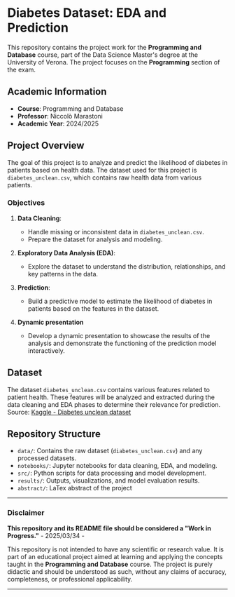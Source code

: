 # Diabetes Dataset: EDA and Prediction  

This repository contains the project work for the **Programming and Database** course, part of the Data Science Master's degree at the University of Verona. The project focuses on the **Programming** section of the exam.  

## Academic Information  
- **Course**: Programming and Database  
- **Professor**: Niccolò Marastoni  
- **Academic Year**: 2024/2025  

## Project Overview  
The goal of this project is to analyze and predict the likelihood of diabetes in patients based on health data. The dataset used for this project is `diabetes_unclean.csv`, which contains raw health data from various patients.  

### Objectives  
1. **Data Cleaning**:  
    - Handle missing or inconsistent data in `diabetes_unclean.csv`.  
    - Prepare the dataset for analysis and modeling.  

2. **Exploratory Data Analysis (EDA)**:  
    - Explore the dataset to understand the distribution, relationships, and key patterns in the data.  

3. **Prediction**:  
    - Build a predictive model to estimate the likelihood of diabetes in patients based on the features in the dataset.  

4. **Dynamic presentation**
    - Develop a dynamic presentation to showcase the results of the analysis and demonstrate the functioning of the prediction model interactively.

## Dataset  
The dataset `diabetes_unclean.csv` contains various features related to patient health. These features will be analyzed and extracted during the data cleaning and EDA phases to determine their relevance for prediction.  
Source: [Kaggle - Diabetes unclean dataset](https://www.kaggle.com/datasets/kabirolawalemohammed/diabetes-unclean)

## Repository Structure  
- `data/`: Contains the raw dataset (`diabetes_unclean.csv`) and any processed datasets.  
- `notebooks/`: Jupyter notebooks for data cleaning, EDA, and modeling.  
- `src/`: Python scripts for data processing and model development.  
- `results/`: Outputs, visualizations, and model evaluation results.
- `abstract/`: LaTex abstract of the project 


___
### Disclaimer  
**This repository and its README file should be considered a "Work in Progress."**  - 2025/03/34 -

This repository is not intended to have any scientific or research value. It is part of an educational project aimed at learning and applying the concepts taught in the **Programming and Database** course. The project is purely didactic and should be understood as such, without any claims of accuracy, completeness, or professional applicability.  

---  
